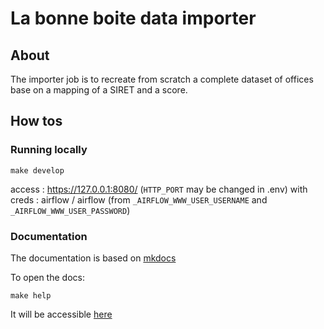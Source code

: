 # La bonne boite data importer

## About

The importer job is to recreate from scratch a complete dataset of offices base on a mapping of a SIRET and a score.


## How tos

### Running locally

```
make develop

```

access : https://127.0.0.1:8080/ (`HTTP_PORT` may be changed in .env) with creds : airflow / airflow (from `_AIRFLOW_WWW_USER_USERNAME` and `_AIRFLOW_WWW_USER_PASSWORD`)

### Documentation

The documentation is based on [mkdocs](https://www.mkdocs.org/)

To open the docs:

```
make help
```

It will be accessible [here](http://127.0.0.1:9999/)